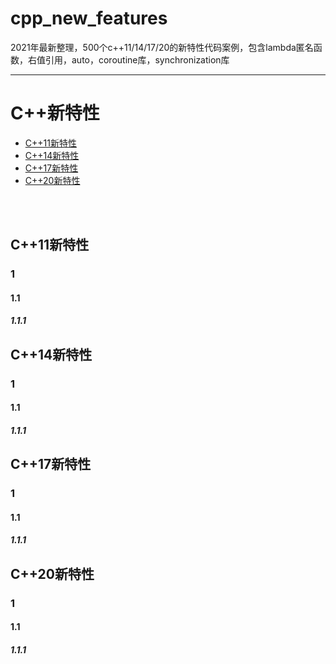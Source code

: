 # cpp_new_features
2021年最新整理，500个c++11/14/17/20的新特性代码案例，包含lambda匿名函数，右值引用，auto，coroutine库，synchronization库

-----------

# C++新特性

* [C++11新特性](#cpp_11)
* [C++14新特性](#cpp_14)
* [C++17新特性](#cpp_17)
* [C++20新特性](#cpp_20)

<br/>
<br/>

<h2 id="cpp_11">C++11新特性</h2>

### 1 

#### 1.1 

##### 1.1.1 


<h2 id="cpp_14">C++14新特性</h2>

### 1 

#### 1.1 

##### 1.1.1 


<h2 id="cpp_17">C++17新特性</h2>

### 1 

#### 1.1 

##### 1.1.1 


<h2 id="cpp_20">C++20新特性</h2>

### 1 

#### 1.1 

##### 1.1.1 
